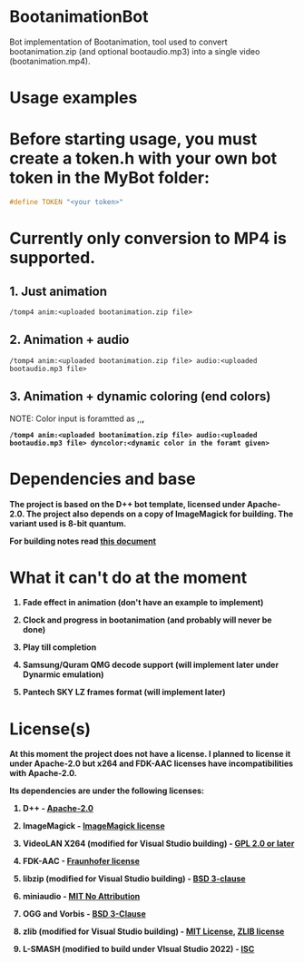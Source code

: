 # BootanimationBot

Bot implementation of Bootanimation, tool used to convert bootanimation.zip (and optional bootaudio.mp3) into a single video (bootanimation.mp4).

# Usage examples

# Before starting usage, you must create a token.h with your own bot token in the MyBot folder:
```c
#define TOKEN "<your token>"
```

# Currently only conversion to MP4 is supported.

## 1. Just animation
```
/tomp4 anim:<uploaded bootanimation.zip file>
```

## 2. Animation + audio
```
/tomp4 anim:<uploaded bootanimation.zip file> audio:<uploaded bootaudio.mp3 file>
```

## 3. Animation + dynamic coloring (end colors)
NOTE: Color input is foramtted as <R>,<G>,<B>,<A>
```
/tomp4 anim:<uploaded bootanimation.zip file> audio:<uploaded bootaudio.mp3 file> dyncolor:<dynamic color in the foramt given>
``` 
# Dependencies and base

The project is based on the D++ bot template, licensed under Apache-2.0. The project also depends on a copy of ImageMagick for building. The variant used is 8-bit quantum.

For building notes read [this document](PrerequiresiteSetup.md)

# What it can't do at the moment

1. Fade effect in animation (don't have an example to implement)

2. Clock and progress in bootanimation (and probably will never be done)

3. Play till completion

4. Samsung/Quram QMG decode support (will implement later under Dynarmic emulation)

5. Pantech SKY LZ frames format (will implement later)

# License(s)

At this moment the project does not have a license. I planned to license it under Apache-2.0 but x264 and FDK-AAC licenses have incompatibilities with Apache-2.0.

Its dependencies are under the following licenses:

1. D++ - [Apache-2.0](LICENSE.DPP)

2. ImageMagick - [ImageMagick license](LICENSE.IMAGEMAGICK)

3. VideoLAN X264 (modified for Visual Studio building) - [GPL 2.0 or later](LICENSE.X264)

4. FDK-AAC - [Fraunhofer license](LICENSE.FDKAAC)

5. libzip (modified for Visual Studio building) - [BSD 3-clause](LICENSE.LIBZIP)

6. miniaudio - [MIT No Attribution](LICENSE.MINIAUDIO)

7. OGG and Vorbis - [BSD 3-Clause](LICENSE.OGGVORBIS)

8. zlib (modified for Visual Studio building) - [MIT License](LICENSE.ZLIBWIN), [ZLIB license](LICENSE.ZLIB)

9. L-SMASH (modified to build under VIsual Studio 2022) - [ISC](LICENSE.LSMASH)